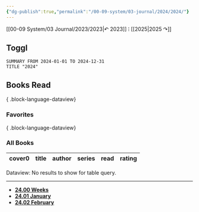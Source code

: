 ```yaml
---
{"dg-publish":true,"permalink":"/00-09-system/03-journal/2024/2024/"}
---
```



[[00-09 System/03 Journal/2023/2023\|↶ 2023]] ⁝ [[2025\|2025 ↷]]

## Toggl

```toggl
SUMMARY FROM 2024-01-01 TO 2024-12-31
TITLE "2024"
```

## Books Read


{ .block-language-dataview}

### Favorites


{ .block-language-dataview}

### All Books

<div><table class="dataview table-view-table"><thead class="table-view-thead"><tr class="table-view-tr-header"><th class="table-view-th"><span>cover</span><span class="dataview small-text">0</span></th><th class="table-view-th"><span>title</span></th><th class="table-view-th"><span>author</span></th><th class="table-view-th"><span>series</span></th><th class="table-view-th"><span>read</span></th><th class="table-view-th"><span>rating</span></th></tr></thead><tbody class="table-view-tbody"></tbody></table><div class="dataview dataview-error-box"><p class="dataview dataview-error-message">Dataview: No results to show for table query.</p></div></div>

---


- **[24.00 Weeks](./24.00%20Weeks/24.00%20Weeks.md)**
- **[24.01 January](./24.01%20January/24.01%20January.md)**
- **[24.02 February](./24.02%20February/24.02%20February.md)**


